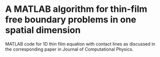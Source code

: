 # A MATLAB algorithm for thin-film free boundary problems in one spatial dimension
MATLAB code for 1D thin film equation with contact lines as discussed in the corresponding paper in Journal of Computational Physics.
